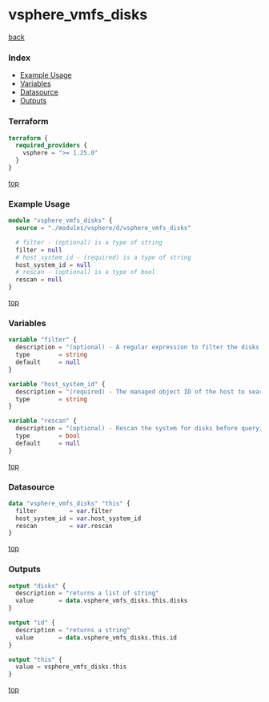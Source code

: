 # vsphere_vmfs_disks

[back](../vsphere.md)

### Index

- [Example Usage](#example-usage)
- [Variables](#variables)
- [Datasource](#datasource)
- [Outputs](#outputs)

### Terraform

```terraform
terraform {
  required_providers {
    vsphere = ">= 1.25.0"
  }
}
```

[top](#index)

### Example Usage

```terraform
module "vsphere_vmfs_disks" {
  source = "./modules/vsphere/d/vsphere_vmfs_disks"

  # filter - (optional) is a type of string
  filter = null
  # host_system_id - (required) is a type of string
  host_system_id = null
  # rescan - (optional) is a type of bool
  rescan = null
}
```

[top](#index)

### Variables

```terraform
variable "filter" {
  description = "(optional) - A regular expression to filter the disks against. Only disks with canonical names that match will be included."
  type        = string
  default     = null
}

variable "host_system_id" {
  description = "(required) - The managed object ID of the host to search for disks on."
  type        = string
}

variable "rescan" {
  description = "(optional) - Rescan the system for disks before querying. This may lengthen the time it takes to gather information."
  type        = bool
  default     = null
}
```

[top](#index)

### Datasource

```terraform
data "vsphere_vmfs_disks" "this" {
  filter         = var.filter
  host_system_id = var.host_system_id
  rescan         = var.rescan
}
```

[top](#index)

### Outputs

```terraform
output "disks" {
  description = "returns a list of string"
  value       = data.vsphere_vmfs_disks.this.disks
}

output "id" {
  description = "returns a string"
  value       = data.vsphere_vmfs_disks.this.id
}

output "this" {
  value = vsphere_vmfs_disks.this
}
```

[top](#index)